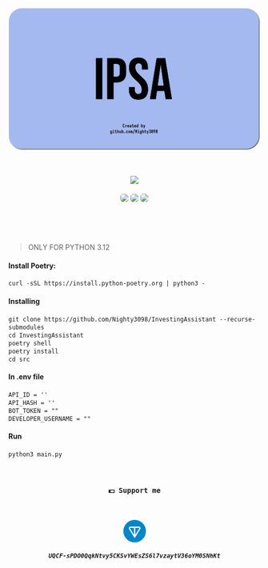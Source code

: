 <div align="center">
    <br>
    <img src="header.png" />
    <br>
</div>

<p align="center">
  <a href="https://github.com/Nighty3098/InvestingAssistant/stargazers">
    <br><br>
    <a href="https://discord.gg/6xEc5WFK"><img src="https://img.shields.io/discord/1238858182403559505.svg?label=Discord&logo=Discord&style=for-the-badge&color=f5a7a0&logoColor=FFFFFF&labelColor=1c1c29"></img></a>
    <br><br>
    <img class="badge" src="https://img.shields.io/github/issues/Nighty3098/InvestingAssistant?style=for-the-badge&color=dbb6ed&logoColor=ffffff&labelColor=1c1c29"  style="border-radius: 5px;"/>
    <img class="badge" src="https://img.shields.io/github/stars/Nighty3098/InvestingAssistant?style=for-the-badge&color=eed49f&logoColor=D9E0EE&labelColor=1c1c29" style="border-radius: 5px;"/>
    <img src="https://img.shields.io/github/commit-activity/t/Nighty3098/InvestingAssistant?style=for-the-badge&color=a6e0b8&logoColor=D9E0EE&labelColor=171b22" style="border-radius: 5px;"/>
</p>

<br><br><br>

> ONLY FOR PYTHON 3.12

#### Install Poetry:


```
curl -sSL https://install.python-poetry.org | python3 -
```

#### Installing


```
git clone https://github.com/Nighty3098/InvestingAssistant --recurse-submodules
cd InvestingAssistant
poetry shell
poetry install
cd src
```

#### In .env file


```
API_ID = ''
API_HASH = ''
BOT_TOKEN = ""
DEVELOPER_USERNAME = ""
```

#### Run


```
python3 main.py
```

<div align="center">
<br>

### **`💵 Support me`**

<br>
<br>
<img src="https://github.com/Nighty3098/CodeKeeper/blob/main/imgs/toncoin.png?raw=true" width="45px"/>
<br>

***`UQCF-sPDO0QqkNtvy5CKSvYWEsZS6l7vzaytV36oYM0SNhKt`***
